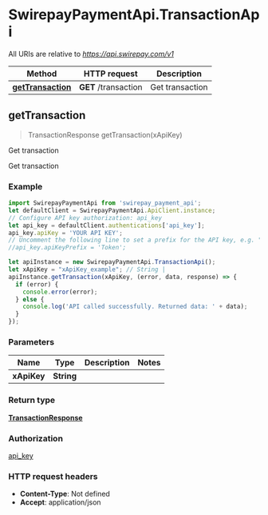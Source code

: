 # SwirepayPaymentApi.TransactionApi

All URIs are relative to *https://api.swirepay.com/v1*

Method | HTTP request | Description
------------- | ------------- | -------------
[**getTransaction**](TransactionApi.md#getTransaction) | **GET** /transaction | Get transaction



## getTransaction

> TransactionResponse getTransaction(xApiKey)

Get transaction

Get transaction

### Example

```javascript
import SwirepayPaymentApi from 'swirepay_payment_api';
let defaultClient = SwirepayPaymentApi.ApiClient.instance;
// Configure API key authorization: api_key
let api_key = defaultClient.authentications['api_key'];
api_key.apiKey = 'YOUR API KEY';
// Uncomment the following line to set a prefix for the API key, e.g. "Token" (defaults to null)
//api_key.apiKeyPrefix = 'Token';

let apiInstance = new SwirepayPaymentApi.TransactionApi();
let xApiKey = "xApiKey_example"; // String | 
apiInstance.getTransaction(xApiKey, (error, data, response) => {
  if (error) {
    console.error(error);
  } else {
    console.log('API called successfully. Returned data: ' + data);
  }
});
```

### Parameters


Name | Type | Description  | Notes
------------- | ------------- | ------------- | -------------
 **xApiKey** | **String**|  | 

### Return type

[**TransactionResponse**](TransactionResponse.md)

### Authorization

[api_key](../README.md#api_key)

### HTTP request headers

- **Content-Type**: Not defined
- **Accept**: application/json

